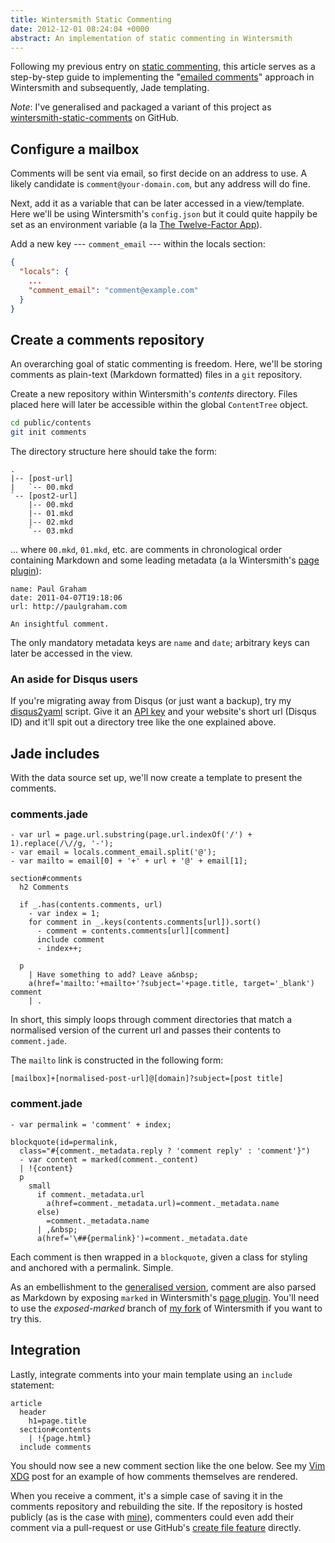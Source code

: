 ```yaml
---
title: Wintersmith Static Commenting
date: 2012-12-01 08:24:04 +0000
abstract: An implementation of static commenting in Wintersmith
---
```


Following my previous entry on [static commenting][], this article serves as a
step-by-step guide to implementing the "[emailed comments][]" approach in
Wintersmith and subsequently, Jade templating.

*Note*: I've generalised and packaged a variant of this project as
[wintersmith-static-comments][] on GitHub.

## Configure a mailbox

Comments will be sent via email, so first decide on an address to use. A likely
candidate is `comment@your-domain.com`, but any address will do fine.

Next, add it as a variable that can be later accessed in a view/template. Here
we'll be using Wintersmith's `config.json` but it could quite happily be set as
an environment variable (a la [The Twelve-Factor App][twelve-factor]).

Add a new key --- `comment_email` --- within the locals section:

```json
{
  "locals": {
    ...
    "comment_email": "comment@example.com"
  }
}
```

## Create a comments repository

An overarching goal of static commenting is freedom. Here, we'll be storing
comments as plain-text (Markdown formatted) files in a `git` repository.

Create a new repository within Wintersmith's *contents* directory. Files placed
here will later be accessible within the global `ContentTree` object.

```bash
cd public/contents
git init comments
```

The directory structure here should take the form:

```
.
|-- [post-url]
|   `-- 00.mkd
`-- [post2-url]
    |-- 00.mkd
    |-- 01.mkd
    |-- 02.mkd
    `-- 03.mkd
```

... where `00.mkd`, `01.mkd`, etc. are comments in chronological order
containing Markdown and some leading metadata (a la Wintersmith's [page
plugin][]):

```
name: Paul Graham
date: 2011-04-07T19:18:06
url: http://paulgraham.com

An insightful comment.
```

The only mandatory metadata keys are `name` and `date`; arbitrary keys can
later be accessed in the view.

### An aside for Disqus users

If you're migrating away from Disqus (or just want a backup), try my
[disqus2yaml][] script. Give it an [API key][disqus-api] and your website's
short url (Disqus ID) and it'll spit out a directory tree like the one
explained above.

## Jade includes

With the data source set up, we'll now create a template to present the
comments.

### comments.jade

```jade
- var url = page.url.substring(page.url.indexOf('/') + 1).replace(/\//g, '-');
- var email = locals.comment_email.split('@');
- var mailto = email[0] + '+' + url + '@' + email[1];

section#comments
  h2 Comments

  if _.has(contents.comments, url)
    - var index = 1;
    for comment in _.keys(contents.comments[url]).sort()
      - comment = contents.comments[url][comment]
      include comment
      - index++;

  p
    | Have something to add? Leave a&nbsp;
    a(href='mailto:'+mailto+'?subject='+page.title, target='_blank') comment
    | .
```

In short, this simply loops through comment directories that match a normalised
version of the current url and passes their contents to `comment.jade`.

The `mailto` link is constructed in the following form:

```
[mailbox]+[normalised-post-url]@[domain]?subject=[post title]
```

### comment.jade

```jade
- var permalink = 'comment' + index;

blockquote(id=permalink,
  class="#{comment._metadata.reply ? 'comment reply' : 'comment'}")
  - var content = marked(comment._content)
  | !{content}
  p
    small
      if comment._metadata.url
        a(href=comment._metadata.url)=comment._metadata.name
      else)
        =comment._metadata.name
      | ,&nbsp;
      a(href='\##{permalink}')=comment._metadata.date
```

Each comment is then wrapped in a `blockquote`, given a class for styling and
anchored with a permalink. Simple.

As an embellishment to the [generalised version][wintersmith-static-comments],
comment are also parsed as Markdown by exposing `marked` in Wintersmith's [page
plugin][expose-marked]. You'll need to use the *exposed-marked* branch of [my
fork][wintersmith-fork] of Wintersmith if you want to try this.

## Integration

Lastly, integrate comments into your main template using an `include`
statement:

```
article
  header
    h1=page.title
  section#contents
    | !{page.html}
  include comments
```

You should now see a new comment section like the one below. See my [Vim
XDG][vim-xdg] post for an example of how comments themselves are rendered.

When you receive a comment, it's a simple case of saving it in the comments
repository and rebuilding the site. If the repository is hosted publicly (as is
the case with [mine][gh-comments]), commenters could even add their comment via
a pull-request or use GitHub's [create file feature][gh-create] directly.

  [static commenting]: /static-commenting
  [emailed comments]: /static-commenting#emailed-comments
  [twelve-factor]: http://www.12factor.net/
  [page plugin]: https://github.com/jnordberg/wintersmith/#the-page-plugin
  [disqus2yaml]: https://github.com/tlvince/scripts-python/blob/master/disqus2yaml.py
  [disqus-api]: http://help.disqus.com/customer/portal/articles/472122-where-do-i-find-my-api-keys-
  [underscore]: http://underscorejs.org/#objects
  [wintersmith-static-comments]: https://github.com/tlvince/wintersmith-static-comments
  [expose-marked]: https://github.com/tlvince/wintersmith/commit/8c8e0faed8b76629825ab270cb79034e48f165c6
  [wintersmith-fork]: https://github.com/tlvince/wintersmith/branches
  [vim-xdg]: /vim-respect-xdg#comments
  [gh-comments]: https://github.com/tlvince/tlvince-comments
  [gh-create]: https://github.com/blog/1327-creating-files-on-github
